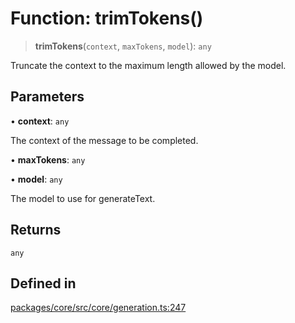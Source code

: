 # Function: trimTokens()

> **trimTokens**(`context`, `maxTokens`, `model`): `any`

Truncate the context to the maximum length allowed by the model.

## Parameters

• **context**: `any`

The context of the message to be completed.

• **maxTokens**: `any`

• **model**: `any`

The model to use for generateText.

## Returns

`any`

## Defined in

[packages/core/src/core/generation.ts:247](https://github.com/ai16z/eliza/blob/main/packages/core/src/core/generation.ts#L247)

